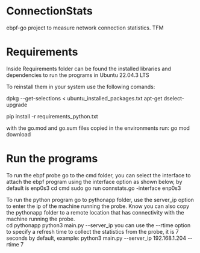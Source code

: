 # ConnectionStats
ebpf-go project to measure network connection statistics. TFM

# Requirements
Inside Requirements folder can be found the installed libraries and dependencies to run the programs in Ubuntu 22.04.3 LTS

To reinstall them in your system use the following comands:

dpkg --get-selections < ubuntu_installed_packages.txt
apt-get dselect-upgrade

pip install -r requirements_python.txt

with the go.mod and go.sum files copied in the environments run:
go mod download

# Run the programs
To run the ebpf probe go to the cmd folder, you can select the interface to attach the ebpf program using the interface option as shown below, by default is enp0s3
cd cmd
sudo go run connstats.go -interface enp0s3

To run the python program go to pythonapp folder, use the server_ip option to enter the ip of the machine running the probe. Know you can also copy the pythonapp folder to a remote location that has connectivity with the machine running the probe.  
cd pythonapp
python3 main.py --server_ip <ip>
you can use the --rtime option to specify a refresh time to collect the statistics from the probe, it is 7 seconds by default, 
example: python3 main.py --server_ip 192.168.1.204 --rtime 7